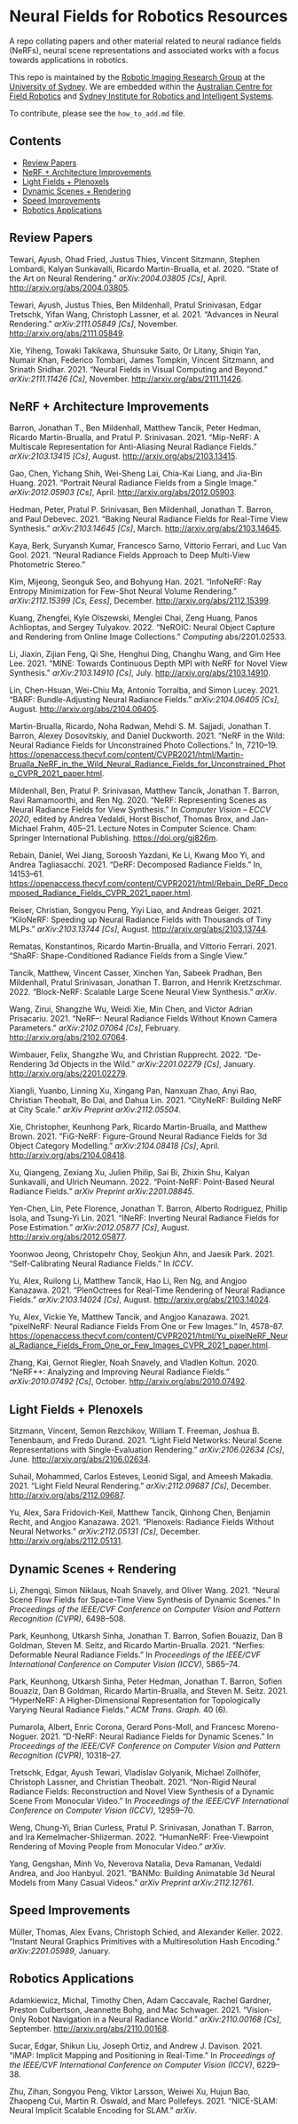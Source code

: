 # Neural Fields for Robotics Resources
A repo collating papers and other material related to neural radiance fields (NeRFs), neural scene representations and associated works with a focus towards applications in robotics.

This repo is maintained by the [Robotic Imaging Research Group](https://roboticimaging.org) at the [University of Sydney](https://sydney.edu.au). We are embedded within the [Australian Centre for Field Robotics](https://www.sydney.edu.au/engineering/our-research/robotics-and-intelligent-systems/australian-centre-for-field-robotics.html) and [Sydney Institute for Robotics and Intelligent Systems](https://www.sydney.edu.au/engineering/our-research/robotics-and-intelligent-systems/sydney-institute-for-robotics-and-intelligent-systems.html).

To contribute, please see the `how_to_add.md` file.
## Contents
- [Review Papers](#Review_Papers)
- [NeRF + Architecture Improvements](#NeRF+Architecture_Improvements)
- [Light Fields + Plenoxels](#LightFields+Plenoxels)
- [Dynamic Scenes + Rendering](#DynamicScenes+Rendering)
- [Speed Improvements](#Speed_Improvements)
- [Robotics Applications](#Robotics_Applications)
<a name=Review_Papers></a>
## Review Papers
Tewari, Ayush, Ohad Fried, Justus Thies, Vincent Sitzmann, Stephen
Lombardi, Kalyan Sunkavalli, Ricardo Martin-Brualla, et al. 2020. “State
of the Art on Neural Rendering.” *arXiv:2004.03805 \[Cs\]*, April.
<http://arxiv.org/abs/2004.03805>.

Tewari, Ayush, Justus Thies, Ben Mildenhall, Pratul Srinivasan, Edgar
Tretschk, Yifan Wang, Christoph Lassner, et al. 2021. “Advances in
Neural Rendering.” *arXiv:2111.05849 \[Cs\]*, November.
<http://arxiv.org/abs/2111.05849>.

Xie, Yiheng, Towaki Takikawa, Shunsuke Saito, Or Litany, Shiqin Yan,
Numair Khan, Federico Tombari, James Tompkin, Vincent Sitzmann, and
Srinath Sridhar. 2021. “Neural Fields in Visual Computing and Beyond.”
*arXiv:2111.11426 \[Cs\]*, November. <http://arxiv.org/abs/2111.11426>.
<a name=NeRF+Architecture_Improvements></a>
## NeRF + Architecture Improvements
Barron, Jonathan T., Ben Mildenhall, Matthew Tancik, Peter Hedman,
Ricardo Martin-Brualla, and Pratul P. Srinivasan. 2021. “Mip-NeRF: A
Multiscale Representation for Anti-Aliasing Neural Radiance Fields.”
*arXiv:2103.13415 \[Cs\]*, August. <http://arxiv.org/abs/2103.13415>.

Gao, Chen, Yichang Shih, Wei-Sheng Lai, Chia-Kai Liang, and Jia-Bin
Huang. 2021. “Portrait Neural Radiance Fields from a Single Image.”
*arXiv:2012.05903 \[Cs\]*, April. <http://arxiv.org/abs/2012.05903>.

Hedman, Peter, Pratul P. Srinivasan, Ben Mildenhall, Jonathan T. Barron,
and Paul Debevec. 2021. “Baking Neural Radiance Fields for Real-Time
View Synthesis.” *arXiv:2103.14645 \[Cs\]*, March.
<http://arxiv.org/abs/2103.14645>.

Kaya, Berk, Suryansh Kumar, Francesco Sarno, Vittorio Ferrari, and Luc
Van Gool. 2021. “Neural Radiance Fields Approach to Deep Multi-View
Photometric Stereo.”

Kim, Mijeong, Seonguk Seo, and Bohyung Han. 2021. “InfoNeRF: Ray Entropy
Minimization for Few-Shot Neural Volume Rendering.” *arXiv:2112.15399
\[Cs, Eess\]*, December. <http://arxiv.org/abs/2112.15399>.

Kuang, Zhengfei, Kyle Olszewski, Menglei Chai, Zeng Huang, Panos
Achlioptas, and Sergey Tulyakov. 2022. “NeROIC: Neural Object Capture
and Rendering from Online Image Collections.” *Computing*
abs/2201.02533.

Li, Jiaxin, Zijian Feng, Qi She, Henghui Ding, Changhu Wang, and Gim Hee
Lee. 2021. “MINE: Towards Continuous Depth MPI with NeRF for Novel View
Synthesis.” *arXiv:2103.14910 \[Cs\]*, July.
<http://arxiv.org/abs/2103.14910>.

Lin, Chen-Hsuan, Wei-Chiu Ma, Antonio Torralba, and Simon Lucey. 2021.
“BARF: Bundle-Adjusting Neural Radiance Fields.” *arXiv:2104.06405
\[Cs\]*, August. <http://arxiv.org/abs/2104.06405>.

Martin-Brualla, Ricardo, Noha Radwan, Mehdi S. M. Sajjadi, Jonathan T.
Barron, Alexey Dosovitskiy, and Daniel Duckworth. 2021. “NeRF in the
Wild: Neural Radiance Fields for Unconstrained Photo Collections.” In,
7210–19.
<https://openaccess.thecvf.com/content/CVPR2021/html/Martin-Brualla_NeRF_in_the_Wild_Neural_Radiance_Fields_for_Unconstrained_Photo_CVPR_2021_paper.html>.

Mildenhall, Ben, Pratul P. Srinivasan, Matthew Tancik, Jonathan T.
Barron, Ravi Ramamoorthi, and Ren Ng. 2020. “NeRF: Representing Scenes
as Neural Radiance Fields for View Synthesis.” In *Computer Vision –
ECCV 2020*, edited by Andrea Vedaldi, Horst Bischof, Thomas Brox, and
Jan-Michael Frahm, 405–21. Lecture Notes in Computer Science. Cham:
Springer International Publishing. <https://doi.org/gj826m>.

Rebain, Daniel, Wei Jiang, Soroosh Yazdani, Ke Li, Kwang Moo Yi, and
Andrea Tagliasacchi. 2021. “DeRF: Decomposed Radiance Fields.” In,
14153–61.
<https://openaccess.thecvf.com/content/CVPR2021/html/Rebain_DeRF_Decomposed_Radiance_Fields_CVPR_2021_paper.html>.

Reiser, Christian, Songyou Peng, Yiyi Liao, and Andreas Geiger. 2021.
“KiloNeRF: Speeding up Neural Radiance Fields with Thousands of Tiny
MLPs.” *arXiv:2103.13744 \[Cs\]*, August.
<http://arxiv.org/abs/2103.13744>.

Rematas, Konstantinos, Ricardo Martin-Brualla, and Vittorio Ferrari.
2021. “ShaRF: Shape-Conditioned Radiance Fields from a Single View.”

Tancik, Matthew, Vincent Casser, Xinchen Yan, Sabeek Pradhan, Ben
Mildenhall, Pratul Srinivasan, Jonathan T. Barron, and Henrik
Kretzschmar. 2022. “Block-NeRF: Scalable Large Scene Neural View
Synthesis.” *arXiv*.

Wang, Zirui, Shangzhe Wu, Weidi Xie, Min Chen, and Victor Adrian
Prisacariu. 2021. “NeRF–: Neural Radiance Fields Without Known Camera
Parameters.” *arXiv:2102.07064 \[Cs\]*, February.
<http://arxiv.org/abs/2102.07064>.

Wimbauer, Felix, Shangzhe Wu, and Christian Rupprecht. 2022.
“De-Rendering 3d Objects in the Wild.” *arXiv:2201.02279 \[Cs\]*,
January. <http://arxiv.org/abs/2201.02279>.

Xiangli, Yuanbo, Linning Xu, Xingang Pan, Nanxuan Zhao, Anyi Rao,
Christian Theobalt, Bo Dai, and Dahua Lin. 2021. “CityNeRF: Building
NeRF at City Scale.” *arXiv Preprint arXiv:2112.05504*.

Xie, Christopher, Keunhong Park, Ricardo Martin-Brualla, and Matthew
Brown. 2021. “FiG-NeRF: Figure-Ground Neural Radiance Fields for 3d
Object Category Modelling.” *arXiv:2104.08418 \[Cs\]*, April.
<http://arxiv.org/abs/2104.08418>.

Xu, Qiangeng, Zexiang Xu, Julien Philip, Sai Bi, Zhixin Shu, Kalyan
Sunkavalli, and Ulrich Neumann. 2022. “Point-NeRF: Point-Based Neural
Radiance Fields.” *arXiv Preprint arXiv:2201.08845*.

Yen-Chen, Lin, Pete Florence, Jonathan T. Barron, Alberto Rodriguez,
Phillip Isola, and Tsung-Yi Lin. 2021. “INeRF: Inverting Neural Radiance
Fields for Pose Estimation.” *arXiv:2012.05877 \[Cs\]*, August.
<http://arxiv.org/abs/2012.05877>.

Yoonwoo Jeong, Christopehr Choy, Seokjun Ahn, and Jaesik Park. 2021.
“Self-Calibrating Neural Radiance Fields.” In *ICCV*.

Yu, Alex, Ruilong Li, Matthew Tancik, Hao Li, Ren Ng, and Angjoo
Kanazawa. 2021. “PlenOctrees for Real-Time Rendering of Neural Radiance
Fields.” *arXiv:2103.14024 \[Cs\]*, August.
<http://arxiv.org/abs/2103.14024>.

Yu, Alex, Vickie Ye, Matthew Tancik, and Angjoo Kanazawa. 2021. “<span
class="nocase">pixelNeRF</span>: Neural Radiance Fields From One or Few
Images.” In, 4578–87.
<https://openaccess.thecvf.com/content/CVPR2021/html/Yu_pixelNeRF_Neural_Radiance_Fields_From_One_or_Few_Images_CVPR_2021_paper.html>.

Zhang, Kai, Gernot Riegler, Noah Snavely, and Vladlen Koltun. 2020.
“NeRF++: Analyzing and Improving Neural Radiance Fields.”
*arXiv:2010.07492 \[Cs\]*, October. <http://arxiv.org/abs/2010.07492>.
<a name=LightFields+Plenoxels></a>
## Light Fields + Plenoxels
Sitzmann, Vincent, Semon Rezchikov, William T. Freeman, Joshua B.
Tenenbaum, and Fredo Durand. 2021. “Light Field Networks: Neural Scene
Representations with Single-Evaluation Rendering.” *arXiv:2106.02634
\[Cs\]*, June. <http://arxiv.org/abs/2106.02634>.

Suhail, Mohammed, Carlos Esteves, Leonid Sigal, and Ameesh Makadia.
2021. “Light Field Neural Rendering.” *arXiv:2112.09687 \[Cs\]*,
December. <http://arxiv.org/abs/2112.09687>.

Yu, Alex, Sara Fridovich-Keil, Matthew Tancik, Qinhong Chen, Benjamin
Recht, and Angjoo Kanazawa. 2021. “Plenoxels: Radiance Fields Without
Neural Networks.” *arXiv:2112.05131 \[Cs\]*, December.
<http://arxiv.org/abs/2112.05131>.
<a name=DynamicScenes+Rendering></a>
## Dynamic Scenes + Rendering
Li, Zhengqi, Simon Niklaus, Noah Snavely, and Oliver Wang. 2021. “Neural
Scene Flow Fields for Space-Time View Synthesis of Dynamic Scenes.” In
*Proceedings of the IEEE/CVF Conference on Computer Vision and Pattern
Recognition (CVPR)*, 6498–508.

Park, Keunhong, Utkarsh Sinha, Jonathan T. Barron, Sofien Bouaziz, Dan B
Goldman, Steven M. Seitz, and Ricardo Martin-Brualla. 2021. “Nerfies:
Deformable Neural Radiance Fields.” In *Proceedings of the IEEE/CVF
International Conference on Computer Vision (ICCV)*, 5865–74.

Park, Keunhong, Utkarsh Sinha, Peter Hedman, Jonathan T. Barron, Sofien
Bouaziz, Dan B Goldman, Ricardo Martin-Brualla, and Steven M. Seitz.
2021. “HyperNeRF: A Higher-Dimensional Representation for Topologically
Varying Neural Radiance Fields.” *ACM Trans. Graph.* 40 (6).

Pumarola, Albert, Enric Corona, Gerard Pons-Moll, and Francesc
Moreno-Noguer. 2021. “D-NeRF: Neural Radiance Fields for Dynamic
Scenes.” In *Proceedings of the IEEE/CVF Conference on Computer Vision
and Pattern Recognition (CVPR)*, 10318–27.

Tretschk, Edgar, Ayush Tewari, Vladislav Golyanik, Michael Zollhöfer,
Christoph Lassner, and Christian Theobalt. 2021. “Non-Rigid Neural
Radiance Fields: Reconstruction and Novel View Synthesis of a Dynamic
Scene From Monocular Video.” In *Proceedings of the IEEE/CVF
International Conference on Computer Vision (ICCV)*, 12959–70.

Weng, Chung-Yi, Brian Curless, Pratul P. Srinivasan, Jonathan T. Barron,
and Ira Kemelmacher-Shlizerman. 2022. “HumanNeRF: Free-Viewpoint
Rendering of Moving People from Monocular Video.” *arXiv*.

Yang, Gengshan, Minh Vo, Neverova Natalia, Deva Ramanan, Vedaldi Andrea,
and Joo Hanbyul. 2021. “BANMo: Building Animatable 3d Neural Models from
Many Casual Videos.” *arXiv Preprint arXiv:2112.12761*.
<a name=Speed_Improvements></a>
## Speed Improvements
Müller, Thomas, Alex Evans, Christoph Schied, and Alexander Keller.
2022. “Instant Neural Graphics Primitives with a Multiresolution Hash
Encoding.” *arXiv:2201.05989*, January.
<a name=Robotics_Applications></a>
## Robotics Applications
Adamkiewicz, Michal, Timothy Chen, Adam Caccavale, Rachel Gardner,
Preston Culbertson, Jeannette Bohg, and Mac Schwager. 2021. “Vision-Only
Robot Navigation in a Neural Radiance World.” *arXiv:2110.00168 \[Cs\]*,
September. <http://arxiv.org/abs/2110.00168>.

Sucar, Edgar, Shikun Liu, Joseph Ortiz, and Andrew J. Davison. 2021.
“<span class="nocase">iMAP</span>: Implicit Mapping and Positioning in
Real-Time.” In *Proceedings of the IEEE/CVF International Conference on
Computer Vision (ICCV)*, 6229–38.

Zhu, Zihan, Songyou Peng, Viktor Larsson, Weiwei Xu, Hujun Bao, Zhaopeng
Cui, Martin R. Oswald, and Marc Pollefeys. 2021. “NICE-SLAM: Neural
Implicit Scalable Encoding for SLAM.” *arXiv*.
